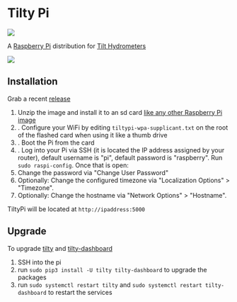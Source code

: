 Tilty Pi
========

![](https://cdn.zappy.app/c2f8dd61b5284808531a993217d4e239.png)

A [Raspberry Pi](http://www.raspberrypi.org/) distribution for [Tilt Hydrometers](https://tilthydrometer.com/)

![](https://cdn.zappy.app/859c7a44c7cf2bc04e427b037c5c5372.png)

## Installation ##

Grab a recent [release](https://github.com/myoung34/tilty-pi/releases)

  1. Unzip the image and install it to an sd card [like any other Raspberry Pi image](https://www.raspberrypi.org/documentation/installation/installing-images/README.md>)
  1. . Configure your WiFi by editing `tiltypi-wpa-supplicant.txt` on the root of the flashed card when using it like a thumb drive
  1. . Boot the Pi from the card
  1. . Log into your Pi via SSH (it is located the IP address assigned by your router), default username is "pi", default password is "raspberry". Run ``sudo raspi-config``. Once that is open:
   1. Change the password via "Change User Password"
   1. Optionally: Change the configured timezone via "Localization Options" > "Timezone".
   1. Optionally: Change the hostname via "Network Options" > "Hostname".
  
TiltyPi will be located at `http://ipaddress:5000`


## Upgrade ##

To upgrade [tilty](https://github.com/myoung34/tilty) and [tilty-dashboard](https://github.com/myoung34/tilty-dashboard)

  1. SSH into the pi
  1. run `sudo pip3 install -U tilty tilty-dashboard` to upgrade the packages
  1. run `sudo systemctl restart tilty` and `sudo systemctl restart tilty-dashboard` to restart the services
